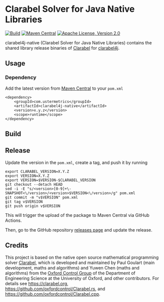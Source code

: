 # Clarabel Solver for Java Native Libraries

[![Build](https://github.com/atraplet/clarabel4j-native/actions/workflows/build.yml/badge.svg)](https://github.com/atraplet/clarabel4j-native/actions/workflows/build.yml)
[![Maven Central](https://img.shields.io/maven-central/v/com.ustermetrics/clarabel4j-native)](https://central.sonatype.com/artifact/com.ustermetrics/clarabel4j-native)
[![Apache License, Version 2.0](https://img.shields.io/badge/License-Apache_2.0-blue.svg)](https://github.com/atraplet/clarabel4j-native/blob/master/LICENSE)

clarabel4j-native (Clarabel Solver for Java Native Libraries) contains the shared library release binaries
of [Clarabel](https://clarabel.org) for [clarabel4j](https://github.com/atraplet/clarabel4j).

## Usage

### Dependency

Add the latest version from [Maven Central](https://central.sonatype.com/artifact/com.ustermetrics/clarabel4j-native) to
your `pom.xml`

```
<dependency>
    <groupId>com.ustermetrics</groupId>
    <artifactId>clarabel4j-native</artifactId>
    <version>x.y.z</version>
    <scope>runtime</scope>
</dependency>
```

## Build

## Release

Update the version in the `pom.xml`, create a tag, and push it by running

```
export CLARABEL_VERSION=X.Y.Z
export VERSION=X.Y.Z
export VERSION=$VERSION-$CLARABEL_VERSION
git checkout --detach HEAD
sed -i -E "s/<version>[0-9]+\-SNAPSHOT<\/version>/<version>$VERSION<\/version>/g" pom.xml
git commit -m "v$VERSION" pom.xml
git tag v$VERSION
git push origin v$VERSION
```

This will trigger the upload of the package to Maven Central via GitHub Actions.

Then, go to the GitHub repository [releases page](https://github.com/atraplet/clarabel4j-native/releases) and update the
release.

## Credits

This project is based on the native open source mathematical programming
solver [Clarabel](https://clarabel.org), which is developed and maintained by Paul Goulart (main development, maths and
algorithms) and Yuwen Chen (maths and algorithms) from the [Oxford Control Group](http://www.eng.ox.ac.uk/control) of
the Department of Engineering Science at the University of Oxford, and other contributors. For details
see https://clarabel.org, https://github.com/oxfordcontrol/Clarabel.rs,
and https://github.com/oxfordcontrol/Clarabel.cpp.
